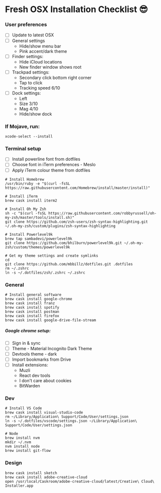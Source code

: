 # Fresh OSX Installation Checklist 😎

### User preferences

- [ ] Update to latest OSX
- [ ] General settings
  - Hide/show menu bar
  - Pink accent/dark theme
- [ ] Finder settings:
  - Hide iCloud locations
  - New finder window shows root
- [ ] Trackpad settings:
  - Secondary click bottom right corner
  - Tap to click
  - Tracking speed 6/10
- [ ] Dock settings:
  - Left
  - Size 3/10
  - Mag 4/10
  - Hide/show dock

### If Mojave, run:

`xcode-select --install`

### Terminal setup 

- [ ] Install powerline font from dotfiles
- [ ] Choose font in iTerm preferences - Meslo
- [ ] Apply iTerm colour theme from dotfiles

```
# Install Homebrew
/usr/bin/ruby -e "$(curl -fsSL https://raw.githubusercontent.com/Homebrew/install/master/install)"

# Install iTerm
brew cask install iterm2

# Install Oh My Zsh
sh -c "$(curl -fsSL https://raw.githubusercontent.com/robbyrussell/oh-my-zsh/master/tools/install.sh)"
git clone https://github.com/zsh-users/zsh-syntax-highlighting.git ~/.oh-my-zsh/custom/plugins/zsh-syntax-highlighting

# Install Powerlevel9k
brew tap sambadevi/powerlevel9k
git clone https://github.com/bhilburn/powerlevel9k.git ~/.oh-my-zsh/custom/themes/powerlevel9k

# Get my theme settings and create symlinks
cd
git clone https://github.com/mbbillz/dotfiles.git .dotfiles
rm ~/.zshrc
ln -s ~/.dotfiles/zsh/.zshrc ~/.zshrc
```

### General
```
# Install general software
brew cask install google-chrome
brew cask install franz
brew cask install spotify
brew cask install postman
brew cask install firefox
brew cask install google-drive-file-stream
```

##### Google chrome setup:
- [ ] Sign in & sync
- [ ] Theme - Material Incognito Dark Theme
- [ ] Devtools theme - dark
- [ ] Import bookmarks from Drive
- [ ] Install extensions:
  - Muzli
  - React dev tools
  - I don't care about cookies
  - BitWarden

### Dev
```
# Install VS Code
brew cask install visual-studio-code
rm ~/Library/Application\ Support/Code/User/settings.json
ln -s ~/.dotfiles/vscode/settings.json ~/Library/Application\ Support/Code/User/settings.json

# Node
brew install nvm
mkdir ~/.nvm
nvm install node
brew install git-flow
```

### Design
```
brew cask install sketch
brew cask install adobe-creative-cloud
open /usr/local/Caskroom/adobe-creative-cloud/latest/Creative\ Cloud\ Installer.app
```

